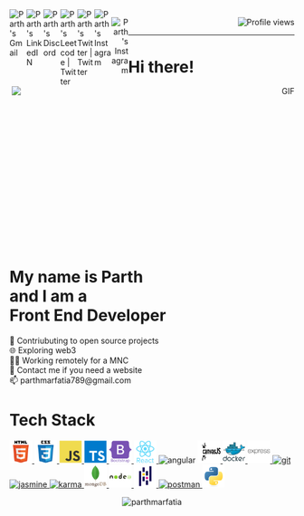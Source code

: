 <a href="mailto:parthmarfatia789@gmail.com">
  <img align="left" alt="Parth's Gmail" width="30px" src="https://upload.wikimedia.org/wikipedia/commons/7/7e/Gmail_icon_%282020%29.svg" />
</a>
<a href="https://www.linkedin.com/in/parth-marfatia-4a8a1a183/">
  <img align="left" alt="Parth's LinkedIN" width="30px" src="https://raw.githubusercontent.com/peterthehan/peterthehan/master/assets/linkedin.svg" />
</a>
<a href="https://discordapp.com/users/parth#9737">
  <img align="left" alt="Parth's Discord" width="30px" src="https://raw.githubusercontent.com/peterthehan/peterthehan/master/assets/discord.svg" />
</a>
<a href="https://leetcode.com/parthmarfatia/">
  <img align="left" alt="Parth's Leetcode | Twitter" width="30px" src="https://upload.wikimedia.org/wikipedia/commons/1/19/LeetCode_logo_black.png" />
</a>
<a href="https://twitter.com/parth_marfatia">
  <img align="left" alt="Parth's Twitter | Twitter" width="30px" src="https://raw.githubusercontent.com/peterthehan/peterthehan/master/assets/twitter.svg" />
</a>
<a href="https://www.instagram.com/parth_marfatia/">
  <img align="left" alt="Parth's Instagram" width="30px" src="https://upload.wikimedia.org/wikipedia/commons/a/a5/Instagram_icon.png" />
</a><div align="right">
<a href="https://stackoverflow.com/users/8962419/parth-marfatia">
  <img align="left" alt="Parth's Instagram" width="30px" src="https://upload.wikimedia.org/wikipedia/commons/e/ef/Stack_Overflow_icon.svg" />
</a><div align="right">
  
  ![Profile views](https://gpvc.arturio.dev/parthmarfatia)
</div>

* * *

<img align="right" alt="GIF" src="https://github.com/abhisheknaiidu/abhisheknaiidu/blob/master/code.gif?raw=true" width="500" height="320" />

<h1 align="left"> Hi there! <br>My name is Parth<br>and I am a<br>Front End Developer</h1>

<p align="left">🤜 Contriubuting to open source projects <br>
🌐 Exploring web3 <br>
👨‍💻 Working remotely for a MNC <br>
🚀 Contact me if you need a website<br>
📫 parthmarfatia789@gmail.com
<br /></p>

  
<h1 align="left">Tech Stack</h1>

<p align="left"> <a href="https://www.w3.org/html/" target="_blank" rel="noreferrer"> <img src="https://raw.githubusercontent.com/devicons/devicon/master/icons/html5/html5-original-wordmark.svg" alt="html5" width="40" height="40"/> </a> <a href="https://www.w3schools.com/css/" target="_blank" rel="noreferrer"> <img src="https://raw.githubusercontent.com/devicons/devicon/master/icons/css3/css3-original-wordmark.svg" alt="css3" width="40" height="40"/> </a> <a href="https://developer.mozilla.org/en-US/docs/Web/JavaScript" target="_blank" rel="noreferrer"> <img src="https://raw.githubusercontent.com/devicons/devicon/master/icons/javascript/javascript-original.svg" alt="javascript" width="40" height="40"/> </a><a href="https://www.typescriptlang.org/" target="_blank" rel="noreferrer"> <img src="https://raw.githubusercontent.com/devicons/devicon/master/icons/typescript/typescript-original.svg" alt="typescript" width="40" height="40"/> </a><a href="https://angular.io" target="_blank" rel="noreferrer"> <a href="https://getbootstrap.com" target="_blank" rel="noreferrer"> <img src="https://raw.githubusercontent.com/devicons/devicon/master/icons/bootstrap/bootstrap-plain-wordmark.svg" alt="bootstrap" width="40" height="40"/> </a> <a href="https://reactjs.org/" target="_blank" rel="noreferrer"> <img src="https://raw.githubusercontent.com/devicons/devicon/master/icons/react/react-original-wordmark.svg" alt="react" width="40" height="40"/> </a><img src="https://angular.io/assets/images/logos/angular/angular.svg" alt="angular" width="40" height="40"/> </a> <a href="https://canvasjs.com" target="_blank" rel="noreferrer"> <img src="https://raw.githubusercontent.com/Hardik0307/Hardik0307/master/assets/canvasjs-charts.svg" alt="canvasjs" width="40" height="40"/> </a> <a href="https://www.docker.com/" target="_blank" rel="noreferrer"> <img src="https://raw.githubusercontent.com/devicons/devicon/master/icons/docker/docker-original-wordmark.svg" alt="docker" width="40" height="40"/> </a> <a href="https://expressjs.com" target="_blank" rel="noreferrer"> <img src="https://raw.githubusercontent.com/devicons/devicon/master/icons/express/express-original-wordmark.svg" alt="express" width="40" height="40"/> </a><a href="https://git-scm.com/" target="_blank" rel="noreferrer"> <img src="https://www.vectorlogo.zone/logos/git-scm/git-scm-icon.svg" alt="git" width="40" height="40"/> </a> <a href="https://jasmine.github.io/" target="_blank" rel="noreferrer"> <img src="https://www.vectorlogo.zone/logos/jasmine/jasmine-icon.svg" alt="jasmine" width="40" height="40"/> </a> <a href="https://karma-runner.github.io/latest/index.html" target="_blank" rel="noreferrer"> <img src="https://raw.githubusercontent.com/detain/svg-logos/780f25886640cef088af994181646db2f6b1a3f8/svg/karma.svg" alt="karma" width="40" height="40"/> </a> <a href="https://www.mongodb.com/" target="_blank" rel="noreferrer"> <img src="https://raw.githubusercontent.com/devicons/devicon/master/icons/mongodb/mongodb-original-wordmark.svg" alt="mongodb" width="40" height="40"/> </a> <a href="https://nodejs.org" target="_blank" rel="noreferrer"> <img src="https://raw.githubusercontent.com/devicons/devicon/master/icons/nodejs/nodejs-original-wordmark.svg" alt="nodejs" width="40" height="40"/> </a> <a href="https://pandas.pydata.org/" target="_blank" rel="noreferrer"> <img src="https://raw.githubusercontent.com/devicons/devicon/2ae2a900d2f041da66e950e4d48052658d850630/icons/pandas/pandas-original.svg" alt="pandas" width="40" height="40"/> </a> <a href="https://postman.com" target="_blank" rel="noreferrer"> <img src="https://www.vectorlogo.zone/logos/getpostman/getpostman-icon.svg" alt="postman" width="40" height="40"/> </a> <a href="https://www.python.org" target="_blank" rel="noreferrer"> <img src="https://raw.githubusercontent.com/devicons/devicon/master/icons/python/python-original.svg" alt="python" width="40" height="40"/> </a>   </p>

<p align="center"> <img src="https://github-readme-stats.vercel.app/api?username=parthmarfatia&show_icons=true&theme=gotham" alt="parthmarfatia" />


